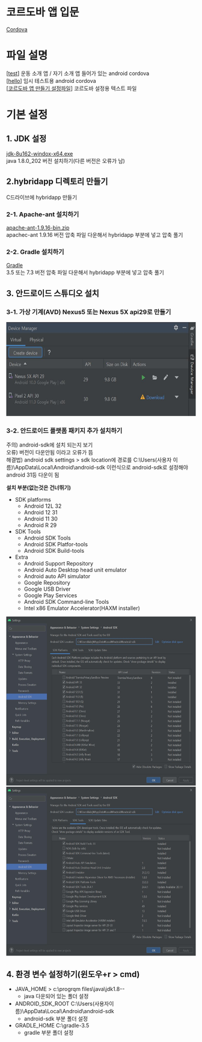 # 코르도바 앱 입문
[Cordova](https://cordova.apache.org/docs/en/latest/guide/platforms/android/index.html) <br>

# 파일 설명
[[test](https://github.com/alstjr7437/CordovaStudy/test)] 운동 소개 앱 / 자기 소개 앱 들어가 있는 android cordova <br>
[[hello](https://github.com/alstjr7437/CordovaStudy/hello)] 임시 테스트용 android cordova <br>
[[코르도바 앱 만들기 설정파일](https://github.com/alstjr7437/CordovaStudy/코르도바앱만들기설정파일.txt)] 코르도바 설정용 텍스트 파일<br>

# 기본 설정

## 1. JDK 설정
[jdk-8u162-windox-x64.exe](https://www.oracle.com/kr/java/technologies/javase/javase8-archive-downloads.html) <br>
java 1.8.0_202 버전 설치하기(다른 버전은 오류가 남)

## 2.hybridapp 디렉토리 만들기
C드라이브에 hybridapp 만들기

### 2-1. Apache-ant 설치하기
[apache-ant-1.9.16-bin.zip](https://ant.apache.org/bindownload.cgi)<br>
apachec-ant 1.9.16 버전 압축 파일 다운해서 hybridapp 부분에 넣고 압축 풀기


### 2-2. Gradle 설치하기
[Gradle](https://gradle.org/releases/)<br>
3.5 또는 7.3 버전 압축 파일 다운해서 hybridapp 부분에 넣고 압축 풀기

## 3. 안드로이드 스튜디오 설치
### 3-1. 가상 기계(AVD) Nexus5 또는 Nexus 5X api29로 만들기
<img src="https://github.com/alstjr7437/CordovaStudy/blob/main/img/AVD%EB%A7%8C%EB%93%A4%EA%B8%B0.JPG" width="600" height="250"><br>
### 3-2. 안드로이드 플랫폼 패키지 추가 설치하기<br>
주의) android-sdk에 설치 되는지 보기<br>
오류) 버전이 다운안됨 이라고 오류가 뜸<br>
해결법) android sdk settings > sdk location에 경로를 C:\Users\(사용자 이름)\AppData\Local\Android\android-sdk
이런식으로 android-sdk로 설정해야 android 31등 다운이 됨<br>

<b>설치 부분(없는것은 건너뛰기)</b>
- SDK platforms
	+ Android 12L	32
	+ Android 12	31
	+ Android 11	30
	+ Android R	29
- SDK Tools
	+ Android SDK Tools
	+ Android SDK Platfor-tools
	+ Android SDK Build-tools
- Extra
	+ Android Support Repository
	+ Android Auto Desktop head unit emulator
	+ Android auto API simulator
	+ Google Repository
	+ Google USB Driver
	+ Google Play Services
	+ Android SDK Command-line Tools
	+ Intel x86 Emulator Accelerator(HAXM installer)
<img src="https://github.com/alstjr7437/CordovaStudy/blob/main/img/sdk%20%EC%84%A4%EC%A0%951.JPG" width="700" height="450">
<img src="https://github.com/alstjr7437/CordovaStudy/blob/main/img/sdk%20%EC%84%A4%EC%A0%952.JPG" width="700" height="450">


## 4. 환경 변수 설정하기(윈도우+r > cmd)
- JAVA_HOME > c:\progrqm files\java\jdk1.8-- <br>
  + java 다운되어 있는 폴더 설정 <br>
- ANDROID_SDK_ROOT	C:\Users\(사용자이름)\AppData\Local\Android\android-sdk <br>
  + android-sdk 부분 폴더 설정 <br>
- GRADLE_HOME		C:\gradle-3.5
  + gradle 부분 폴더 설정 <br>
